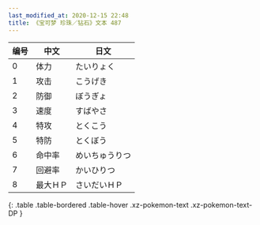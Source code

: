 ```yaml
---
last_modified_at: 2020-12-15 22:48
title: 《宝可梦 珍珠／钻石》文本 487
---
```

| 编号 | 中文 | 日文 |
| ---- | ---- | ---- |
| 0 | 体力 | たいりょく |
| 1 | 攻击 | こうげき |
| 2 | 防御 | ぼうぎょ |
| 3 | 速度 | すばやさ |
| 4 | 特攻 | とくこう |
| 5 | 特防 | とくぼう |
| 6 | 命中率 | めいちゅうりつ |
| 7 | 回避率 | かいひりつ |
| 8 | 最大ＨＰ | さいだいＨＰ |
{: .table .table-bordered .table-hover .xz-pokemon-text .xz-pokemon-text-DP }